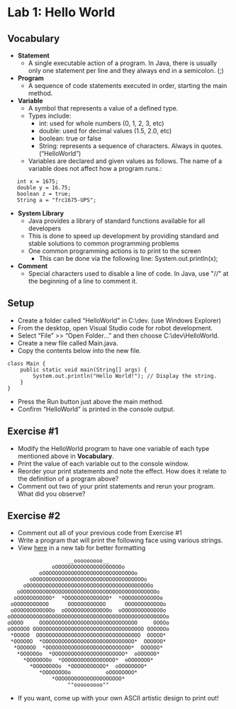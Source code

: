 # Lab 1: Hello World

## Vocabulary
* **Statement**
  * A single executable action of a program. In Java, there is usually only one statement per line and they always end in a semicolon. (;)
* **Program**
  * A sequence of code statements executed in order, starting the main method.
* **Variable**
  * A symbol that represents a value of a defined type.
  * Types include:
    * int: used for whole numbers (0, 1, 2, 3, etc)
    * double: used for decimal values (1.5, 2.0, etc)
    * boolean: true or false
    * String: represents a sequence of characters. Always in quotes. (“HelloWorld”)
  * Variables are declared and given values as follows. The name of a variable does not affect how a program runs.:
```  
   int x = 1675;
   double y = 16.75;
   boolean z = true;
   String a = "frc1675-UPS";
```
* **System Library**
  * Java provides a library of standard functions available for all developers
  * This is done to speed up development by providing standard and stable solutions to common programming problems
  * One common programming actions is to print to the screen
    * This can be done via the following line: System.out.println(x);
* **Comment**
  * Special characters used to disable a line of code. In Java, use "//" at the beginning of a line to comment it.

## Setup
* Create a folder called “HelloWorld” in C:\dev. (use Windows Explorer)
* From the desktop, open Visual Studio code for robot development.
* Select “File” >> “Open Folder...” and then choose C:\dev\HelloWorld.
* Create a new file called Main.java.
* Copy the contents below into the new file.
```
class Main {
    public static void main(String[] args) {
        System.out.println("Hello World!"); // Display the string.
    }
}
```
* Press the Run button just above the main method.
* Confirm “HelloWorld” is printed in the console output.

## Exercise #1
* Modify the HelloWorld program to have one variable of each type mentioned above in **Vocabulary**.
* Print the value of each variable out to the console window.
* Reorder your print statements and note the effect. How does it relate to the definition of a program above?
* Comment out two of your print statements and rerun your program. What did you observe?


## Exercise #2
* Comment out all of your previous code from Exercise #1
* Write a program that will print the following face using various strings.
* View [here](https://github.com/frc1675/brownbook/blob/master/labs/lab-1-hello-world.md#exercise-2) in a new tab for better formatting

```
                   __ooooooooo__
              oOOOOOOOOOOOOOOOOOOOOOo
          oOOOOOOOOOOOOOOOOOOOOOOOOOOOOOo
       oOOOOOOOOOOOOOOOOOOOOOOOOOOOOOOOOOOOo
     oOOOOOOOOOOOOOOOOOOOOOOOOOOOOOOOOOOOOOOOo
   oOOOOOOOOOOOOOOOOOOOOOOOOOOOOOOOOOOOOOOOOOOOo
  oOOOOOOOOOOO*  *OOOOOOOOOOOOOO*  *OOOOOOOOOOOOo
 oOOOOOOOOOOO      OOOOOOOOOOOO      OOOOOOOOOOOOo
 oOOOOOOOOOOOOo  oOOOOOOOOOOOOOOo  oOOOOOOOOOOOOOo
oOOOOOOOOOOOOOOOOOOOOOOOOOOOOOOOOOOOOOOOOOOOOOOOOOo
oOOOO     OOOOOOOOOOOOOOOOOOOOOOOOOOOOOOO     OOOOo
oOOOOOO OOOOOOOOOOOOOOOOOOOOOOOOOOOOOOOOOOO OOOOOOo
 *OOOOO  OOOOOOOOOOOOOOOOOOOOOOOOOOOOOOOOO  OOOOO*
 *OOOOOO  *OOOOOOOOOOOOOOOOOOOOOOOOOOOOO*  OOOOOO*
  *OOOOOO  *OOOOOOOOOOOOOOOOOOOOOOOOOOO*  OOOOOO*
   *OOOOOOo  *OOOOOOOOOOOOOOOOOOOOOOO*  oOOOOOO*
     *OOOOOOOo  *OOOOOOOOOOOOOOOOO*  oOOOOOOO*
       *OOOOOOOOo  *OOOOOOOOOOO*  oOOOOOOOO*      
          *OOOOOOOOo           oOOOOOOOO*      
              *OOOOOOOOOOOOOOOOOOOOO*          
                   ""ooooooooo""
```
* If you want, come up with your own ASCII artistic design to print out!
